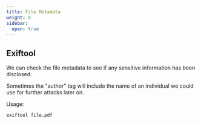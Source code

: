 ```yaml
---
title: File Metadata
weight: 8
sidebar:
  open: true
---
```

## Exiftool
We can check the file metadata to see if any sensitive information has been disclosed. 

Sometimes the "author" tag will include the name of an individual we could use for further attacks later on.

Usage:
```bash
exiftool file.pdf
```